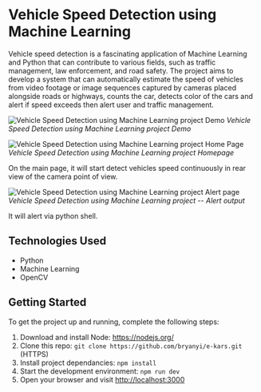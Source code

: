# **Vehicle Speed Detection using Machine Learning**

Vehicle speed detection is a fascinating application of Machine Learning and Python that can contribute to various fields, such as traffic management, law enforcement, and road safety. The project aims to develop a system that can automatically estimate the speed of vehicles from video footage or image sequences captured by cameras placed alongside roads or highways, counts the car, detects color of the cars and alert if speed exceeds then alert user and traffic management.

![Vehicle Speed Detection using Machine Learning project Demo](images/ekars_gif_1.gif)
_Vehicle Speed Detection using Machine Learning project Demo_

![Vehicle Speed Detection using Machine Learning project Home Page](images/ekars_homepage.gif)
_Vehicle Speed Detection using Machine Learning project Homepage_

On the main page, it will start detect vehicles speed continuously in rear view of the camera point of view.

![Vehicle Speed Detection using Machine Learning project Alert page](images/ekars_productsPage.gif)
_Vehicle Speed Detection using Machine Learning project -- Alert output_

It will alert via python shell.

## Technologies Used

* Python
* Machine Learning
* OpenCV

## Getting Started

To get the project up and running, complete the following steps:

1. Download and install Node: <https://nodejs.org/>
2. Clone this repo: `git clone https://github.com/bryanyi/e-kars.git` (HTTPS)
3. Install project dependancies: `npm install`
4. Start the development environment: `npm run dev`
5. Open your browser and visit <http://localhost:3000>


